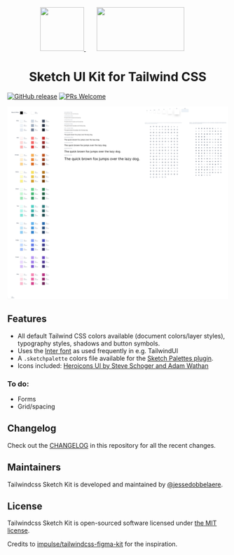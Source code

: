 <div align="center">
  <a href="https://tailwindcss.com/">
      <img width="100" height="100" src="https://cdn.worldvectorlogo.com/logos/tailwindcss.svg">
  </a>
  <a href="https://webpack.js.org/">
    <img width="200" height="100" vspace="" hspace="25" src="https://cdn.worldvectorlogo.com/logos/sketch-1.svg">
  </a>
  <h1>Sketch UI Kit for Tailwind CSS</h1>
</div>

[![GitHub release](https://img.shields.io/github/release/jessedobbelaere/tailwindcss-sketch-kit.svg)](https://github.com/jessedobbelaere/tailwindcss-sketch-kit/releases/latest)
[![PRs Welcome](https://img.shields.io/badge/PRs-welcome-brightgreen.svg?style=flat)](http://makeapullrequest.com)

<kbd>
  <a href="https://github.com/jessedobbelaere/tailwindcss-sketch-kit/raw/master/Tailwind%20CSS.sketch"><img alt="Preview Sketch UI Kit for Tailwind CSS" src="images/preview.png" /></a>
</kbd>

## Features

- All default Tailwind CSS colors available (document colors/layer styles), typography styles, shadows and button symbols.
- Uses the [Inter font](https://github.com/rsms/inter) as used frequently in e.g. TailwindUI
- A `.sketchpalette` colors file available for the [Sketch Palettes plugin](https://github.com/andrewfiorillo/sketch-palettes).
- Icons included: [Heroicons UI by Steve Schoger and Adam Wathan](https://github.com/refactoringui/heroicons)

### To do:

- Forms
- Grid/spacing

## Changelog

Check out the [CHANGELOG](CHANGELOG.md) in this repository for all the recent changes.

## Maintainers

Tailwindcss Sketch Kit is developed and maintained by [@jessedobbelaere](twitter.com/jessedobbelaere).

## License

Tailwindcss Sketch Kit is open-sourced software licensed under [the MIT license](LICENSE.md).

Credits to [impulse/tailwindcss-figma-kit](https://github.com/impulse/tailwindcss-figma-kit) for the inspiration.
